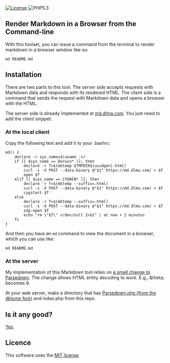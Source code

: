 [![License](https://img.shields.io/badge/license-MIT_license-blue.svg)](https://raw.githubusercontent.com/dblume/md-reader/master/LICENSE.txt)
![PHP5.3](https://img.shields.io/badge/php-%3E=5.3-blue.svg)

## Render Markdown in a Browser from the Command-line

With this toolset, you can issue a command from the terminal to render markdown
in a browser window like so:

    md README.md

## Installation

There are two parts to this tool. The server side accepts requests with Markdown
data and responds with its rendered HTML. The client side is a command that sends
the request with Markdown data and opens a browser with the HTML.

The server side is already implemented at [md.dlma.com](https://md.dlma.com).
You just need to add the client snippet.

### At the local client

Copy the following text and add it to your .bashrc:

    md() {
        declare -r sys_name=$(uname -s)
        if [[ $sys_name == Darwin* ]]; then
            declare -r T=$(mktemp $TMPDIR$(uuidgen).html)
            curl -s -X POST --data-binary @"$1" https://md.dlma.com/ > $T
            open $T
        elif [[ $sys_name == CYGWIN* ]]; then
            declare -r T=$(mktemp --suffix=.html)
            curl -s -X POST --data-binary @"$1" https://md.dlma.com/ > $T
            cygstart $T
        else
            declare -r T=$(mktemp --suffix=.html)
            curl -s -X POST --data-binary @"$1" https://md.dlma.com/ > $T
            xdg-open $T
            echo "rm \"$T\" >/dev/null 2>&1" | at now + 2 minutes
        fi
    }

And then you have an `md` command to view the document in a browser, which you can use like:

    md README.md

### At the server

My implementation of this Markdown tool relies on
[a small change to Parsedown](https://github.com/dblume/parsedown/commit/b9409c58075b74119f7626824fbf9585e9e59633#diff-ed0d3da57330712681e64f838087ea47).
The change allows HTML entity decoding to work. E.g., &amp;theta; becomes &theta;.

At your web server, make a directory that has [Parsedown.php (from the dblume fork)](https://github.com/dblume/parsedown)
and index.php from this repo.

## Is it any good?

[Yes](https://news.ycombinator.com/item?id=3067434).

## Licence

This software uses the [MIT license](https://raw.githubusercontent.com/dblume/md-reader/master/LICENSE.txt)
